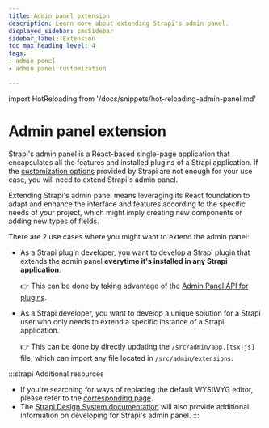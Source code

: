 ```yaml
---
title: Admin panel extension
description: Learn more about extending Strapi's admin panel.
displayed_sidebar: cmsSidebar
sidebar_label: Extension
toc_max_heading_level: 4
tags:
- admin panel 
- admin panel customization

---
```


import HotReloading from '/docs/snippets/hot-reloading-admin-panel.md'

# Admin panel extension

Strapi's admin panel is a React-based single-page application that encapsulates all the features and installed plugins of a Strapi application. If the [customization options](/cms/admin-panel-customization/options) provided by Strapi are not enough for your use case, you will need to extend Strapi's admin panel.

Extending Strapi's admin panel means leveraging its React foundation to adapt and enhance the interface and features according to the specific needs of your project, which might imply creating new components or adding new types of fields.

There are 2 use cases where you might want to extend the admin panel:

- As a Strapi plugin developer, you want to develop a Strapi plugin that extends the admin panel **everytime it's installed in any Strapi application**.

  👉 This can be done by taking advantage of the [Admin Panel API for plugins](/cms/plugins-development/admin-panel-api).

- As a Strapi developer, you want to develop a unique solution for a Strapi user who only needs to extend a specific instance of a Strapi application.

  👉 This can be done by directly updating the `/src/admin/app.[tsx|js]` file, which can import any file located in `/src/admin/extensions`.

:::strapi Additional resources
* If you're searching for ways of replacing the default WYSIWYG editor, please refer to the [corresponding page](/cms/admin-panel-customization/wysiwyg-editor).
* The [Strapi Design System documentation](https://design-system.strapi.io/?path=/docs/getting-started-welcome--docs) will also provide additional information on developing for Strapi's admin panel.
:::

<HotReloading />
